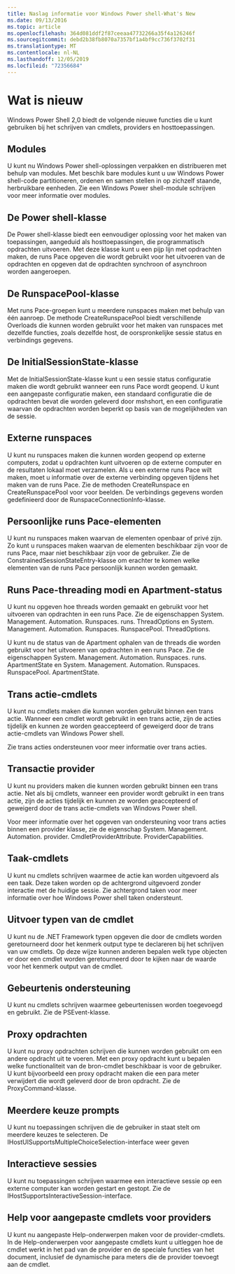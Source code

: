```yaml
---
title: Naslag informatie voor Windows Power shell-What's New
ms.date: 09/13/2016
ms.topic: article
ms.openlocfilehash: 364d081ddf2f87ceeaa47732266a35f4a126246f
ms.sourcegitcommit: debd2b38fb8070a7357bf1a4bf9cc736f3702f31
ms.translationtype: MT
ms.contentlocale: nl-NL
ms.lasthandoff: 12/05/2019
ms.locfileid: "72356684"
---
```

# <a name="whats-new"></a>Wat is nieuw

Windows Power Shell 2,0 biedt de volgende nieuwe functies die u kunt gebruiken bij het schrijven van cmdlets, providers en hosttoepassingen.

## <a name="modules"></a>Modules

U kunt nu Windows Power shell-oplossingen verpakken en distribueren met behulp van modules. Met beschik bare modules kunt u uw Windows Power shell-code partitioneren, ordenen en samen stellen in op zichzelf staande, herbruikbare eenheden. Zie een Windows Power shell-module schrijven voor meer informatie over modules.

## <a name="the-powershell-class"></a>De Power shell-klasse

De Power shell-klasse biedt een eenvoudiger oplossing voor het maken van toepassingen, aangeduid als hosttoepassingen, die programmatisch opdrachten uitvoeren. Met deze klasse kunt u een pijp lijn met opdrachten maken, de runs Pace opgeven die wordt gebruikt voor het uitvoeren van de opdrachten en opgeven dat de opdrachten synchroon of asynchroon worden aangeroepen.

## <a name="the-runspacepool-class"></a>De RunspacePool-klasse

Met runs Pace-groepen kunt u meerdere runspaces maken met behulp van één aanroep. De methode CreateRunspacePool biedt verschillende Overloads die kunnen worden gebruikt voor het maken van runspaces met dezelfde functies, zoals dezelfde host, de oorspronkelijke sessie status en verbindings gegevens.

## <a name="the-initialsessionstate-class"></a>De InitialSessionState-klasse

Met de InitialSessionState-klasse kunt u een sessie status configuratie maken die wordt gebruikt wanneer een runs Pace wordt geopend. U kunt een aangepaste configuratie maken, een standaard configuratie die de opdrachten bevat die worden geleverd door mshshort, en een configuratie waarvan de opdrachten worden beperkt op basis van de mogelijkheden van de sessie.

## <a name="remote-runspaces"></a>Externe runspaces

U kunt nu runspaces maken die kunnen worden geopend op externe computers, zodat u opdrachten kunt uitvoeren op de externe computer en de resultaten lokaal moet verzamelen. Als u een externe runs Pace wilt maken, moet u informatie over de externe verbinding opgeven tijdens het maken van de runs Pace. Zie de methoden CreateRunspace en CreateRunspacePool voor voor beelden. De verbindings gegevens worden gedefinieerd door de RunspaceConnectionInfo-klasse.

## <a name="private-runspace-elements"></a>Persoonlijke runs Pace-elementen

U kunt nu runspaces maken waarvan de elementen openbaar of privé zijn. Zo kunt u runspaces maken waarvan de elementen beschikbaar zijn voor de runs Pace, maar niet beschikbaar zijn voor de gebruiker. Zie de ConstrainedSessionStateEntry-klasse om erachter te komen welke elementen van de runs Pace persoonlijk kunnen worden gemaakt.

## <a name="runspace-threading-modes-and-apartment-state"></a>Runs Pace-threading modi en Apartment-status

U kunt nu opgeven hoe threads worden gemaakt en gebruikt voor het uitvoeren van opdrachten in een runs Pace. Zie de eigenschappen System. Management. Automation. Runspaces. runs. ThreadOptions en System. Management. Automation. Runspaces. RunspacePool. ThreadOptions.

U kunt nu de status van de Apartment ophalen van de threads die worden gebruikt voor het uitvoeren van opdrachten in een runs Pace. Zie de eigenschappen System. Management. Automation. Runspaces. runs. ApartmentState en System. Management. Automation. Runspaces. RunspacePool. ApartmentState.

## <a name="transaction-cmdlets"></a>Trans actie-cmdlets

U kunt nu cmdlets maken die kunnen worden gebruikt binnen een trans actie. Wanneer een cmdlet wordt gebruikt in een trans actie, zijn de acties tijdelijk en kunnen ze worden geaccepteerd of geweigerd door de trans actie-cmdlets van Windows Power shell.

Zie trans acties ondersteunen voor meer informatie over trans acties.

## <a name="transaction-provider"></a>Transactie provider

U kunt nu providers maken die kunnen worden gebruikt binnen een trans actie. Net als bij cmdlets, wanneer een provider wordt gebruikt in een trans actie, zijn de acties tijdelijk en kunnen ze worden geaccepteerd of geweigerd door de trans actie-cmdlets van Windows Power shell.

Voor meer informatie over het opgeven van ondersteuning voor trans acties binnen een provider klasse, zie de eigenschap System. Management. Automation. provider. CmdletProviderAttribute. ProviderCapabilities.

## <a name="job-cmdlets"></a>Taak-cmdlets

U kunt nu cmdlets schrijven waarmee de actie kan worden uitgevoerd als een taak. Deze taken worden op de achtergrond uitgevoerd zonder interactie met de huidige sessie. Zie achtergrond taken voor meer informatie over hoe Windows Power shell taken ondersteunt.

## <a name="cmdlet-output-types"></a>Uitvoer typen van de cmdlet

U kunt nu de .NET Framework typen opgeven die door de cmdlets worden geretourneerd door het kenmerk output type te declareren bij het schrijven van uw cmdlets. Op deze wijze kunnen anderen bepalen welk type objecten er door een cmdlet worden geretourneerd door te kijken naar de waarde voor het kenmerk output van de cmdlet.

## <a name="event-support"></a>Gebeurtenis ondersteuning

U kunt nu cmdlets schrijven waarmee gebeurtenissen worden toegevoegd en gebruikt. Zie de PSEvent-klasse.

## <a name="proxy-commands"></a>Proxy opdrachten

U kunt nu proxy opdrachten schrijven die kunnen worden gebruikt om een andere opdracht uit te voeren. Met een proxy opdracht kunt u bepalen welke functionaliteit van de bron-cmdlet beschikbaar is voor de gebruiker. U kunt bijvoorbeeld een proxy opdracht maken die een para meter verwijdert die wordt geleverd door de bron opdracht. Zie de ProxyCommand-klasse.

## <a name="multiple-choice-prompts"></a>Meerdere keuze prompts

U kunt nu toepassingen schrijven die de gebruiker in staat stelt om meerdere keuzes te selecteren. De IHostUISupportsMultipleChoiceSelection-interface weer geven

## <a name="interactive-sessions"></a>Interactieve sessies

U kunt nu toepassingen schrijven waarmee een interactieve sessie op een externe computer kan worden gestart en gestopt.
Zie de IHostSupportsInteractiveSession-interface.

## <a name="custom-cmdlet-help-for-providers"></a>Help voor aangepaste cmdlets voor providers

U kunt nu aangepaste Help-onderwerpen maken voor de provider-cmdlets. In de Help-onderwerpen voor aangepaste cmdlets kunt u uitleggen hoe de cmdlet werkt in het pad van de provider en de speciale functies van het document, inclusief de dynamische para meters die de provider toevoegt aan de cmdlet.
